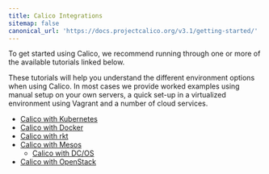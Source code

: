 ```yaml
---
title: Calico Integrations
sitemap: false 
canonical_url: 'https://docs.projectcalico.org/v3.1/getting-started/'
---
```


To get started using Calico, we recommend running through one or more of the
available tutorials linked below.

These tutorials will help you understand the different environment options when
using Calico.  In most cases we provide worked examples using manual setup on
your own servers, a quick set-up in a virtualized environment using Vagrant and
a number of cloud services.

- [Calico with Kubernetes](kubernetes)
- [Calico with Docker](docker)
- [Calico with rkt](rkt)
- [Calico with Mesos](mesos)
  - [Calico with DC/OS](mesos/installation/dc-os)
- [Calico with OpenStack](openstack)
